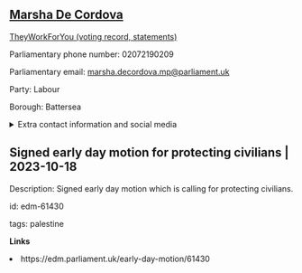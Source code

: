 ## <a href="https://members.parliament.uk/member/4676/contact">Marsha De Cordova</a>

<a href="https://www.theyworkforyou.com/mp/25620/marsha_de_cordova/battersea">TheyWorkForYou (voting record, statements)</a> 

Parliamentary phone number: 02072190209 

Parliamentary email: marsha.decordova.mp@parliament.uk 

Party: Labour 

Borough: Battersea 

<details><summary>Extra contact information and social media</summary> 
<li>Website: http://marshadecordova.co.uk/</li>
<li>Twitter: https://twitter.com/Marshadecordova</li>
<li>Constituency office phone number:</li>
<li>Constituency office email:</li>
<li>Facebook:</li>
<li>Instagram:</li>
<li>Youtube:</li>
<li>Linkedin:</li>
<li>Government department phone number:</li>
<li>Government department email:</li>
<li>Threads:</li>
<li>Party office phone number:</li>
<li>Party office email:</li>
<li>Tiktok:</li>
</details>

## Signed early day motion for protecting civilians | 2023-10-18

Description: Signed early day motion which is calling for protecting civilians. 
 
id: edm-61430 

tags: palestine 

**Links** 
 <li>https://edm.parliament.uk/early-day-motion/61430</li>
